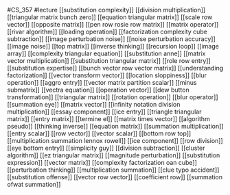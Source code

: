 #CS_357
#lecture
[[substitution complexity]]
[[division multiplication]]
[[triangular matrix bunch zero]]
[[equation triangular matrix]]
[[scale row vector]]
[[opposite matrix]]
[[pen row rosie row matrix]]
[[matrix operator]]
[[rivar algorithm]]
[[loading operation]]
[[factorization complexity cube subtraction]]
[[image perturbation noise]]
[[noise perturbation accuracy]]
[[image noise]]
[[top matrix]]
[[inverse thinking]]
[[recursion loop]]
[[image array]]
[[complexity triangular equation]]
[[substitution anne]]
[[matrix vector multiplication]]
[[substitution triangular matrix]]
[[role row entry]]
[[substitution expertise]]
[[bunch vector row vector matrix]]
[[understanding factorization]]
[[vector transform vector]]
[[location sloppiness]]
[[blur operation]]
[[aggro entry]]
[[vector matrix partition scalar]]
[[minus submatrix]]
[[vectra equation]]
[[operation vector]]
[[dew button transformation]]
[[triangular matrix]]
[[rotation operation]]
[[blur operator]]
[[summation eye]]
[[matrix vector]]
[[infinity notation division multiplication]]
[[essay component]]
[[ice entry]]
[[triangle triangular matrix]]
[[entry matrix]]
[[termine el]]
[[matrix times vector]]
[[algorithm pseudo]]
[[thinking inverse]]
[[equation matrix]]
[[summation multiplication]]
[[entry scalar]]
[[row vector]]
[[vector scalar]]
[[bottom row top]]
[[multiplication summation lennox rowell]]
[[ice component]]
[[row division]]
[[eye bottom entry]]
[[simplicity guy]]
[[division subtraction]]
[[cluster algorithm]]
[[ez triangular matrix]]
[[magnitude perturbation]]
[[substitution expression]]
[[vector matrix]]
[[complexity factorization oan cube]]
[[perturbation thinking]]
[[multiplication summation]]
[[clue typo accident]]
[[substitution offense]]
[[vector row vector]]
[[coefficient row]]
[[summation ofwat summation]]
